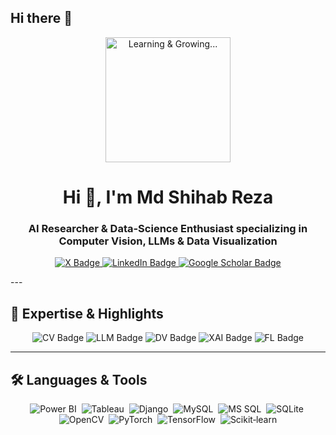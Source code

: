 ## Hi there 👋

<!-- GIF Header -->
<p align="center">
  <img src="https://media.giphy.com/media/3og0IPxMM0erATueVW/giphy.gif" alt="Learning & Growing..." width="200"/>
</p>

<h1 align="center">Hi 👋, I'm <strong>Md Shihab Reza</strong></h1>
<h3 align="center">AI Researcher & Data-Science Enthusiast specializing in Computer Vision, LLMs & Data Visualization</h3>

<p align="center">
  <a href="https://x.com/shihabReza3" target="_blank">
    <img src="https://img.shields.io/badge/X-@shihabReza3-1DA1F2?style=for-the-badge&logo=twitter" alt="X Badge"/>
  </a>
  <a href="https://www.linkedin.com/in/shihabrezaadit/" target="_blank">
    <img src="https://img.shields.io/badge/LinkedIn-Md%20Shihab%20Reza-0077B5?style=for-the-badge&logo=linkedin" alt="LinkedIn Badge"/>
  </a>
  <a href="https://scholar.google.com/citations?user=7OiPbxwAAAAJ&hl=en&authuser=3" target="_blank">
    <img src="https://img.shields.io/badge/Google%20Scholar-Md%20Shihab%20Reza-4285F4?style=for-the-badge&logo=google-scholar" alt="Google Scholar Badge"/>
  </a>
</p>
---


## 💼 Expertise & Highlights

<p align="center">
  <img src="https://img.shields.io/badge/Computer_Vision-✔️-brightgreen?style=flat-square" alt="CV Badge"/>
  <img src="https://img.shields.io/badge/LLMs-✔️-brightgreen?style=flat-square" alt="LLM Badge"/>
  <img src="https://img.shields.io/badge/Data_Visualization-✔️-brightgreen?style=flat-square" alt="DV Badge"/>
  <img src="https://img.shields.io/badge/XAI-✔️-brightgreen?style=flat-square" alt="XAI Badge"/>
  <img src="https://img.shields.io/badge/Federated_Learning-✔️-brightgreen?style=flat-square" alt="FL Badge"/>
</p>

---

## 🛠️ Languages & Tools

<p align="center">
  <img src="https://img.shields.io/badge/Power%20BI-%20?style=flat-square&logo=microsoft-power-bi" alt="Power BI" />&nbsp;
  <img src="https://img.shields.io/badge/Tableau-%20?style=flat-square&logo=tableau" alt="Tableau" />&nbsp;
  <img src="https://img.shields.io/badge/Django-%20?style=flat-square&logo=django" alt="Django" />&nbsp;
  <img src="https://img.shields.io/badge/MySQL-%20?style=flat-square&logo=mysql" alt="MySQL" />&nbsp;
  <img src="https://img.shields.io/badge/MS%20SQL-%20?style=flat-square&logo=microsoft-sql-server" alt="MS SQL" />&nbsp;
  <img src="https://img.shields.io/badge/SQLite-%20?style=flat-square&logo=sqlite" alt="SQLite" />&nbsp;
  <img src="https://img.shields.io/badge/OpenCV-%20?style=flat-square&logo=opencv" alt="OpenCV" />&nbsp;
  <img src="https://img.shields.io/badge/PyTorch-%20?style=flat-square&logo=pytorch" alt="PyTorch" />&nbsp;
  <img src="https://img.shields.io/badge/TensorFlow-%20?style=flat-square&logo=tensorflow" alt="TensorFlow" />&nbsp;
  <img src="https://img.shields.io/badge/Scikit--learn-%20?style=flat-square&logo=scikit-learn" alt="Scikit‑learn" />
</p>



